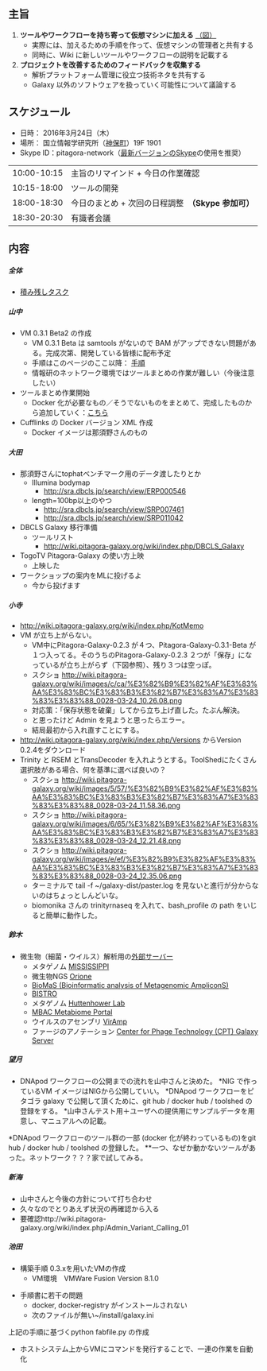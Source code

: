 主旨
----

1.  **ツールやワークフローを持ち寄って仮想マシンに加える** [（図）](http://www.pitagora-galaxy.org/_/rsrc/1416890873801/about/about_overview.png)
    -   実際には、加えるための手順を作って、仮想マシンの管理者と共有する
    -   同時に、Wiki に新しいツールやワークフローの説明を記載する
2.  **プロジェクトを改善するためのフィードバックを収集する**
    -   解析プラットフォーム管理に役立つ技術ネタを共有する
    -   Galaxy 以外のソフトウェアを扱っていく可能性について議論する

スケジュール
------------

-   日時： 2016年3月24日（木）
-   場所： 国立情報学研究所（[神保町](http://www.nii.ac.jp/about/access/)）19F 1901
-   Skype ID：pitagora-network（[最新バージョンのSkype](http://www.skype.com/ja/)の使用を推奨）

|             |                                                     |
|-------------|-----------------------------------------------------|
| 10:00-10:15 | 主旨のリマインド + 今日の作業確認                   |
| 10:15-18:00 | ツールの開発                                        |
| 18:00-18:30 | 今日のまとめ + 次回の日程調整　**（Skype 参加可）** |
| 18:30-20:30 | 有識者会議                                          |

内容
----

##### 全体

-   [積み残しタスク](/積み残しタスク "wikilink")

##### 山中

-   VM 0.3.1 Beta2 の作成
    -   VM 0.3.1 Beta は samtools がないので BAM がアップできない問題がある。完成次第、開発している皆様に配布予定
    -   手順はこのページのここ以降： [手順](http://wiki.pitagora-galaxy.org/wiki/index.php/%E6%A7%8B%E7%AF%89%E6%89%8B%E9%A0%86_0.3.x#pycrypto_.E8.BF.BD.E5.8A.A0)
    -   情報研のネットワーク環境ではツールまとめの作業が難しい（今後注意したい）
-   ツールまとめ作業開始
    -   Docker 化が必要なもの／そうでないものをまとめて、完成したものから追加していく：[こちら](https://docs.google.com/spreadsheets/d/1hkSacCNuCPuiAzfzlRk89ncwsB5h_vDa5UtQDlDzuyY/edit?usp=sharing)
-   Cufflinks の Docker バージョン XML 作成
    -   Docker イメージは那須野さんのもの

##### 大田

-   那須野さんにtophatベンチマーク用のデータ渡したりとか
    -   Illumina bodymap
        -   <http://sra.dbcls.jp/search/view/ERP000546>
    -   length=100bp以上のやつ
        -   <http://sra.dbcls.jp/search/view/SRP007461>
        -   <http://sra.dbcls.jp/search/view/SRP011042>
-   DBCLS Galaxy 移行準備
    -   ツールリスト
        -   <http://wiki.pitagora-galaxy.org/wiki/index.php/DBCLS_Galaxy>
-   TogoTV Pitagora-Galaxy の使い方上映
    -   上映した
-   ワークショップの案内をMLに投げるよ
    -   今から投げます

##### 小寺

-   <http://wiki.pitagora-galaxy.org/wiki/index.php/KotMemo>
-   VM が立ち上がらない。
    -   VM中にPitagora-Galaxy-0.2.3 が４つ、Pitagora-Galaxy-0.3.1-Beta が１つ入ってる。そのうちのPitagora-Galaxy-0.2.3 ２つが「保存」になっているが立ち上がらず（下図参照）、残り３つは空っぽ。
    -   スクショ <http://wiki.pitagora-galaxy.org/wiki/images/c/ca/%E3%82%B9%E3%82%AF%E3%83%AA%E3%83%BC%E3%83%B3%E3%82%B7%E3%83%A7%E3%83%83%E3%83%88_0028-03-24_10.26.08.png>
    -   対応策：「保存状態を破棄」してから立ち上げ直した。たぶん解決。
    -   と思ったけど Admin を見ようと思ったらエラー。
    -   結局最初から入れ直すことにする。
-   <http://wiki.pitagora-galaxy.org/wiki/index.php/Versions> からVersion 0.2.4をダウンロード
-   Trinity と RSEM とTransDecoder を入れようとする。ToolShedにたくさん選択肢がある場合、何を基準に選べば良いの？
    -   スクショ <http://wiki.pitagora-galaxy.org/wiki/images/5/57/%E3%82%B9%E3%82%AF%E3%83%AA%E3%83%BC%E3%83%B3%E3%82%B7%E3%83%A7%E3%83%83%E3%83%88_0028-03-24_11.58.36.png>
    -   スクショ <http://wiki.pitagora-galaxy.org/wiki/images/6/65/%E3%82%B9%E3%82%AF%E3%83%AA%E3%83%BC%E3%83%B3%E3%82%B7%E3%83%A7%E3%83%83%E3%83%88_0028-03-24_12.21.48.png>
    -   スクショ <http://wiki.pitagora-galaxy.org/wiki/images/e/ef/%E3%82%B9%E3%82%AF%E3%83%AA%E3%83%BC%E3%83%B3%E3%82%B7%E3%83%A7%E3%83%83%E3%83%88_0028-03-24_12.35.06.png>
    -   ターミナルで tail -f ~/galaxy-dist/paster.log を見ないと進行が分からないのはちょっとしんどいな。
    -   biomonika さんの trinityrnaseq を入れて、bash_profile の path をいじると簡単に動作した。

##### 鈴木

-   微生物（細菌・ウイルス）解析用の[外部サーバー](https://wiki.galaxyproject.org/PublicGalaxyServers)
    -   メタゲノム [MISSISSIPPI](https://wiki.galaxyproject.org/PublicGalaxyServers#MISSISSIPPI)
    -   微生物NGS [Orione](https://wiki.galaxyproject.org/PublicGalaxyServers#Orione)
    -   [BioMaS (Bioinformatic analysis of Metagenomic AmpliconS)](https://wiki.galaxyproject.org/PublicGalaxyServers#BioMaS)
    -   [BISTRO](https://wiki.galaxyproject.org/PublicGalaxyServers#BISTRO)
    -   メタゲノム [Huttenhower Lab](https://wiki.galaxyproject.org/PublicGalaxyServers#Huttenhower_Lab)
    -   [MBAC Metabiome Portal](https://wiki.galaxyproject.org/PublicGalaxyServers#MBAC_Metabiome_Portal)
    -   ウイルスのアセンブリ [VirAmp](https://wiki.galaxyproject.org/PublicGalaxyServers#VirAmp)
    -   ファージのアノテーション [Center for Phage Technology (CPT) Galaxy Server](https://wiki.galaxyproject.org/PublicGalaxyServers#Center_for_Phage_Technology_.28CPT.29)

##### 望月

-   DNApod ワークフローの公開までの流れを山中さんと決めた。
    \*NIG で作っているVM イメージはNIGから公開していい。
    \*DNApod ワークフローをピタゴラ galaxy で公開して頂くために、git hub / docker hub / toolshed の登録をする。
    \*山中さんテスト用＋ユーザへの提供用にサンプルデータを用意し、マニュアルへの記載。

\*DNApod ワークフローのツール群の一部 (docker 化が終わっているもの)をgit hub / docker hub / toolshed の登録した。
\*\*一つ、なぜか動かないツールがあった。ネットワーク？？？家で試してみる。

##### 新海

-   山中さんと今後の方針について打ち合わせ
-   久々なのでとりあえず状況の再確認から入る
-   要確認http://wiki.pitagora-galaxy.org/wiki/index.php/Admin_Variant_Calling_01

##### 池田

-   構築手順 0.3.xを用いたVMの作成
    -   VM環境　VMWare Fusion Version 8.1.0

<!-- -->

-   手順書に若干の問題
    -   docker, docker-registry がインストールされない
    -   次のファイルが無い~/install/galaxy.ini

上記の手順に基づくpython fabfile.py の作成

-   ホストシステム上からVMにコマンドを発行することで、一連の作業を自動化
